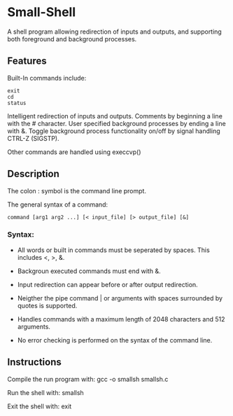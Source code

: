 # Small-Shell #
A shell program allowing redirection of inputs and outputs, and supporting both foreground and background processes.

## Features ##
Built-In commands include:
```
exit
cd
status
```

Intelligent redirection of inputs and outputs.
Comments by beginning a line with the # character.
User specified background processes by ending a line with &.
Toggle background process functionality on/off by signal handling CTRL-Z (SIGSTP).

Other commands are handled using execcvp()

## Description ##
The colon : symbol is the command line prompt.

The general syntax of a command:
```
command [arg1 arg2 ...] [< input_file] [> output_file] [&]
```

### Syntax: ###
* All words or built in commands must be seperated by spaces. This includes <, >, &.

* Backgroun executed commands must end with &.

* Input redirection can appear before or after output redirection.

* Neigther the pipe command | or arguments with spaces surrounded by quotes is supported.

* Handles commands with a maximum length of 2048 characters and 512 arguments.

* No error checking is performed on the syntax of the command line.

## Instructions ##
Compile the run program with:
gcc -o smallsh smallsh.c

Run the shell with:
smallsh

Exit the shell with:
exit
